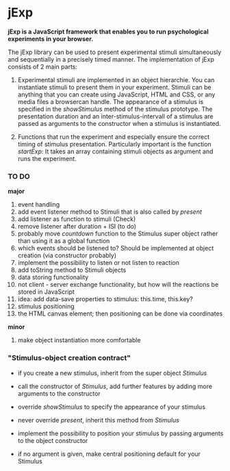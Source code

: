 # jExp

**jExp is a JavaScript framework that enables you to run psychological experiments in your browser.**

The jExp library can be used to present experimental stimuli simultaneously and sequentially in a precisely timed manner. The implementation of jExp consists of 2 main parts:

1. Experimental stimuli are implemented in an object hierarchie. You can instantiate stimuli to present them in your experiment. Stimuli can be anything that you can create using JavaScript, HTML and CSS, or any media files a browsercan handle. The appearance of a stimulus is specified in the *showStimulus* method of the stimulus prototype. The presentation duration and an inter-stimulus-intervall of a stimulus are passed as arguments to the constructor when a stimulus is instantiated.

2. Functions that run the experiment and especially ensure the correct timing of stimulus presentation. Particularly important is the function *startExp*: It takes an array containing stimuli objects as argument and runs the experiment.


### TO DO

**major**

1. event handling
  1. add event listener method to Stimuli that is also called by *present*
  2. add listener as function to stimuli (Check)
  3. remove listener after duration + ISI (to do)
  4. probably move *countdown* function to the Stimulus super object rather than using it as a global function
  5. which events should be listened to? Should be implemented at object creation (via constructor probably)
  6. implement the possibility to listen or not listen to reaction
2. add toString method to Stimuli objects  
3. data storing functionality
  1. not client - server exchange functionality, but how will the reactions be stored in JavaScript
  2. idea: add data-save properties to stimulus: this.time, this.key?
4. stimulus positioning
  1. the HTML canvas element; then positioning can be done via coordinates  

**minor**

1. make object instantiation more comfortable


### "Stimulus-object creation contract"

- if you create a new stimulus, inherit from the super object *Stimulus*

- call the constructor of *Stimulus*, add further features by adding more arguments to the constructor

- override *showStimulus* to specify the appearance of your stimulus

- never override *present*, inherit this method from *Stimulus*

- implement the possibility to position your stimulus by passing arguments to the object constructor

- if no argument is given, make central positioning default for your Stimulus